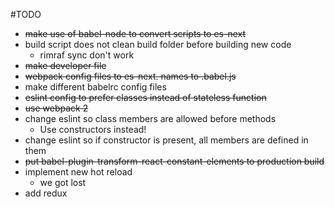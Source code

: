 #TODO
 * ~~make use of babel-node to convert scripts to es-next~~
 * build script does not clean build folder before building new code
    * rimraf sync don't work
 * ~~make developer file~~
 * ~~webpack config files to es-next. names to .babel.js~~
 * make different babelrc config files
 * ~~eslint config to prefer classes instead of stateless function~~
 * ~~use webpack 2~~
 * change eslint so class members are allowed before methods
    * Use constructors instead!
 * change eslint so if constructor is present, all members are defined in them
 * ~~put babel-plugin-transform-react-constant-elements to production build~~
 * implement new hot reload
    * we got lost
 * add redux